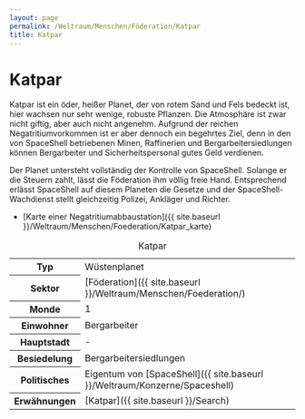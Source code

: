 ```yaml
---
layout: page
permalink: /Weltraum/Menschen/Föderation/Katpar
title: Katpar
---
```



# Katpar


Katpar ist ein öder, heißer Planet, der von rotem Sand und Fels bedeckt ist, hier wachsen nur sehr wenige, robuste Pflanzen. Die Atmosphäre ist zwar nicht giftig, aber auch nicht angenehm. Aufgrund der reichen Negatritiumvorkommen ist er aber dennoch ein begehrtes Ziel, denn in den von SpaceShell betriebenen Minen, Raffinerien und Bergarbeitersiedlungen können Bergarbeiter und Sicherheitspersonal gutes Geld verdienen.

Der Planet untersteht vollständig der Kontrolle von SpaceShell. Solange er die Steuern zahlt, lässt die Föderation ihm völlig freie Hand. Entsprechend erlässt SpaceShell auf diesem Planeten die Gesetze und der SpaceShell-Wachdienst stellt gleichzeitig Polizei, Ankläger und Richter.

- [Karte einer Negatritiumabbaustation]({{ site.baseurl }}/Weltraum/Menschen/Foederation/Katpar_karte)


<aside>
<table data-type="planet">
<caption>Katpar</caption>
<tbody>
<tr><th>Typ</th><td>Wüstenplanet</td></tr>
<tr><th>Sektor</th><td>[Föderation]({{ site.baseurl }}/Weltraum/Menschen/Foederation/)</td></tr>
<tr><th>Monde</th><td>1</td></tr>
<tr><th>Einwohner</th><td>Bergarbeiter</td></tr>
<tr><th>Hauptstadt</th><td>-</td></tr>
<tr><th>Besiedelung</th><td>Bergarbeitersiedlungen</td></tr>
<tr><th>Politisches</th><td>Eigentum von [SpaceShell]({{ site.baseurl }}/Weltraum/Konzerne/Spaceshell)</td></tr>
<tr><th>Erwähnungen</th><td>[Katpar]({{ site.baseurl }}/Search)</td></tr>
</tbody>
</table>

</aside>

